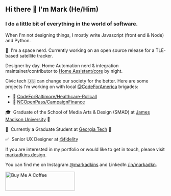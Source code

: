 ## Hi there 👋 I'm Mark (He/Him)
### I do a little bit of everything in the world of software.
When I'm not designing things, I mostly write Javascript (front end & Node) and Python.

🔭&nbsp;&nbsp;I'm a space nerd.  Currently working on an open source release for a TLE-based satellite tracker.

Designer by day.  Home Automation nerd & integration maintainer/contributor to [Home Assistant/core](https://github.com/home-assistant/core/) by night.

Civic tech 🇺🇸 can change our society for the better.  Here are some projects I'm working on with local [@CodeForAmerica](https://github.com/codeforamerica) brigades:
- 🏥 [CodeForBaltimore/Healthcare-Rollcall](https://github.com/CodeForBaltimore/Healthcare-Rollcall)
- 📒 [NCOpenPass/CampaignFinance](https://github.com/ncopenpass/CampaignFinance)

🎓&nbsp;&nbsp;Graduate of the School of Media Arts & Design (SMAD) at [James Madison University](https://twitter.com/JMU) 🐶

🏫&nbsp;&nbsp;Currently a Graduate Student at [Georgia Tech](https://twitter.com/GeorgiaTech) 🐝

✅&nbsp;&nbsp;Senior UX Designer at [@fidelity](https://github.com/fidelity)

If you are interested in my portfolio or would like to get in touch, please visit [markadkins.design](https://markadkins.design).

You can find me on Instagram [@markadkins](https://instagram.com/markadkins) and LinkedIn [/in/markadkn](https://www.linkedin.com/in/markadkn).

<img style="visibility: hidden; display: none; width:0px;height: 0px;" src="https://profile-counter.glitch.me/funkybunch/count.svg" alt="hit counter" align="center" width="0" height="0">

<a href="https://www.buymeacoffee.com/madkins" target="_blank"><img src="https://cdn.buymeacoffee.com/buttons/v2/default-yellow.png" alt="Buy Me A Coffee" style="height: 60px !important;width: 217px !important;" ></a>
